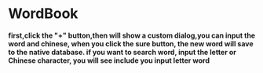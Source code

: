 # WordBook
**first,click the "+" button,then will show a custom dialog,you can input the word and chinese, when you click the sure button, the new word will save to the native database. if you want to search word, input the letter or Chinese character, you will see include you input letter word**
 
